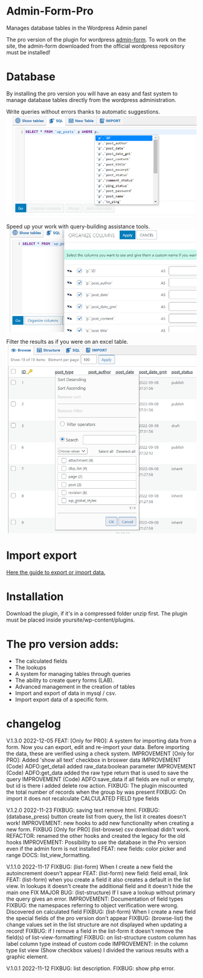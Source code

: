 # Admin-Form-Pro
Manages database tables in the Wordpress Admin panel 

The pro version of the plugin for wordpress [admin-form](https://wordpress.org/plugins/admin-form/).
To work on the site, the admin-form downloaded from the official wordpress repository must be installed!

# Database
By installing the pro version you will have an easy and fast system to manage database tables directly from the wordpress administration.

Write queries without errors thanks to automatic suggestions.
![Write queries without errors thanks to automatic suggestions](https://github.com/giuliopanda/repo/blob/main/database_press_screenshot01.png)

Speed up your work with query-building assistance tools.
![Speed up your work with query-building assistance tools](https://github.com/giuliopanda/repo/blob/main/database_press_screenshot02.png)

Filter the results as if you were on an excel table.
![Filter the results as if you were on an excel table.](https://github.com/giuliopanda/repo/blob/main/database_press_screenshot03.png)

# Import export

[Here the guide to export or import data.](https://github.com/giuliopanda/admin-form-pro/wiki/Import-Export)


# Installation
Download the plugin, if it's in a compressed folder unzip first. 
The plugin must be placed inside yoursite/wp-content/plugins.

# The pro version adds:
- The calculated fields
- The lookups
- A system for managing tables through queries
- The ability to create query forms (LAB).
- Advanced management in the creation of tables
- Import and export of data in mysql / csv.
- Import export data of a specific form.

# changelog

V.1.3.0 2022-12-05
FEAT: [Only for PRO]: A system for importing data from a form. Now you can export, edit and re-import your data. Before importing the data, these are verified using a check system. 
IMPROVEMENT [Only for PRO]: Added 'show all text' checkbox in broswer data
IMPROVEMENT (Code) ADFO:get_detail added raw_data:boolean parameter
IMPROVEMENT (Code) ADFO:get_data added the raw type return that is used to save the query
IMPROVEMENT (Code) ADFO:save_data if all fields are null or empty, but id is there i added delete row action.
FIXBUG: The plugin miscounted the total number of records when the group by was present
FIXBUG: On import it does not recalculate CALCULATED FIELD type fields


V.1.2.0 2022-11-23
FIXBUG: saving text remove html.
FIXBUG: (database_press) button create list from query, the list it creates doesn't work!
IMPROVEMENT: new hooks to add new functionality when creating a new form.
FIXBUG [Only for PRO] (list-browse) csv download didn't work.
REFACTOR: renamed the other hooks and created the legacy for the old hooks
IMPROVEMENT: Possibility to use the database in the Pro version even if the admin form is not installed
FEAT: new fields: color picker and range
DOCS: list_view_formatting.

V.1.1.0 2022-11-17
FIXBUG: (list-form) When I create a new field the autoincrement doesn't appear
FEAT: (list-form) new field: field email, link
FEAT: (list-form) when you create a field it also creates a default in the list view. In lookups it doesn't create the additional field and it doesn't hide the main one
FIX MAJOR BUG: (list-structure) If I save a lookup without primary the query gives an error.
IMPROVEMENT: Documentation of field types
FIXBUG: the namespaces referring to object verification were wrong. Discovered on calculated field
FIXBUG: (list-form) When I create a new field the special fields of the pro version don't appear
FIXBUG: (browse-list) the change values ​​set in the list structure are not displayed when updating a record!
FIXBUG: if I remove a field in the list-form it doesn't remove the field(s) of list-view-formatting!
FIXBUG: on list-structure custom column has label column type instead of custom code
IMPROVEMENT: in the column type list view (Show checkbox values) I divided the various results with a graphic element.

V.1.0.1 2022-11-12
FIXBUG: list description.
FIXBUG: show php error.
